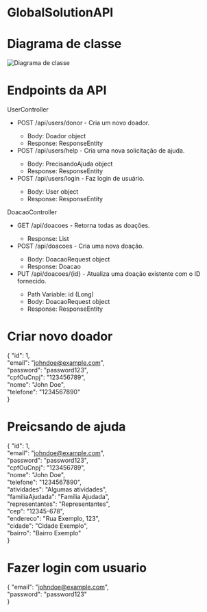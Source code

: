# GlobalSolutionAPI


# Diagrama de classe
![Diagrama de classe](https://github.com/ViniiciusGoncalves/GlobalSolutionAPI/assets/81978099/ab9f35d1-1294-4fe9-9d5c-df7bb8c59a92)



# Endpoints da API

UserController

<ul>
  <li>POST /api/users/donor - Cria um novo doador.</li>
  <ul>
    <li>Body: Doador object</li>
    <li>Response: ResponseEntity<Doador></li>
  </ul>
  <li>POST /api/users/help - Cria uma nova solicitação de ajuda.</li>
  <ul>
    <li>Body: PrecisandoAjuda object</li>
    <li>Response: ResponseEntity<PrecisandoAjuda></li>
  </ul>
  <li>POST /api/users/login - Faz login de usuário.</li>
  <ul>
    <li>Body: User object</li>
    <li>Response: ResponseEntity<User></li>
  </ul>
</ul>


DoacaoController

<ul>
  <li>GET /api/doacoes - Retorna todas as doações.</li>
  <ul>
    <li>Response: List<Doacao></li>
  </ul>
  <li>POST /api/doacoes - Cria uma nova doação.</li>
  <ul>
    <li>Body: DoacaoRequest object</li>
    <li>Response: Doacao</li>
  </ul>
  <li>PUT /api/doacoes/{id} - Atualiza uma doação existente com o ID fornecido.</li>
  <ul>
    <Li>Path Variable: id (Long)</li>
    <li>Body: DoacaoRequest object</li>
    <li>Response: ResponseEntity<Doacao></li>
  </ul>
</ul>


# Criar novo doador

{
  "id": 1,<br/>
  "email": "johndoe@example.com",<br/>
  "password": "password123",<br/>
  "cpfOuCnpj": "123456789",<br/>
  "nome": "John Doe",<br/>
  "telefone": "1234567890"<br/>
}

# Preicsando de ajuda

{
  "id": 1,<br/>
  "email": "johndoe@example.com",<br/>
  "password": "password123",<br/>
  "cpfOuCnpj": "123456789",<br/>
  "nome": "John Doe",<br/>
  "telefone": "1234567890",<br/>
  "atividades": "Algumas atividades",<br/>
  "familiaAjudada": "Família Ajudada",<br/>
  "representantes": "Representantes",<br/>
  "cep": "12345-678",<br/>
  "endereco": "Rua Exemplo, 123",<br/>
  "cidade": "Cidade Exemplo",<br/>
  "bairro": "Bairro Exemplo"<br/>
}


# Fazer login com usuario

{
  "email": "johndoe@example.com",<br/>
  "password": "password123"<br/>
}








